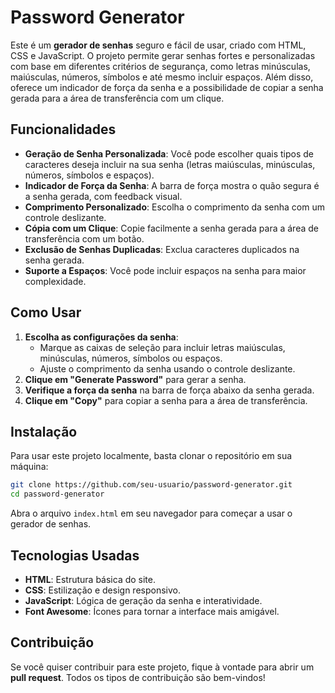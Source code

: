 # Password Generator

Este é um **gerador de senhas** seguro e fácil de usar, criado com HTML, CSS e JavaScript. O projeto permite gerar senhas fortes e personalizadas com base em diferentes critérios de segurança, como letras minúsculas, maiúsculas, números, símbolos e até mesmo incluir espaços. Além disso, oferece um indicador de força da senha e a possibilidade de copiar a senha gerada para a área de transferência com um clique.

## Funcionalidades

- **Geração de Senha Personalizada**: Você pode escolher quais tipos de caracteres deseja incluir na sua senha (letras maiúsculas, minúsculas, números, símbolos e espaços).
- **Indicador de Força da Senha**: A barra de força mostra o quão segura é a senha gerada, com feedback visual.
- **Comprimento Personalizado**: Escolha o comprimento da senha com um controle deslizante.
- **Cópia com um Clique**: Copie facilmente a senha gerada para a área de transferência com um botão.
- **Exclusão de Senhas Duplicadas**: Exclua caracteres duplicados na senha gerada.
- **Suporte a Espaços**: Você pode incluir espaços na senha para maior complexidade.

## Como Usar

1. **Escolha as configurações da senha**:
   - Marque as caixas de seleção para incluir letras maiúsculas, minúsculas, números, símbolos ou espaços.
   - Ajuste o comprimento da senha usando o controle deslizante.
2. **Clique em "Generate Password"** para gerar a senha.
3. **Verifique a força da senha** na barra de força abaixo da senha gerada.
4. **Clique em "Copy"** para copiar a senha para a área de transferência.

## Instalação

Para usar este projeto localmente, basta clonar o repositório em sua máquina:

```bash
git clone https://github.com/seu-usuario/password-generator.git
cd password-generator
```

Abra o arquivo `index.html` em seu navegador para começar a usar o gerador de senhas.

## Tecnologias Usadas
- **HTML**: Estrutura básica do site.
- **CSS**: Estilização e design responsivo.
- **JavaScript**: Lógica de geração da senha e interatividade.
- **Font Awesome**: Ícones para tornar a interface mais amigável.

## Contribuição
Se você quiser contribuir para este projeto, fique à vontade para abrir um **pull request**. Todos os tipos de contribuição são bem-vindos!

